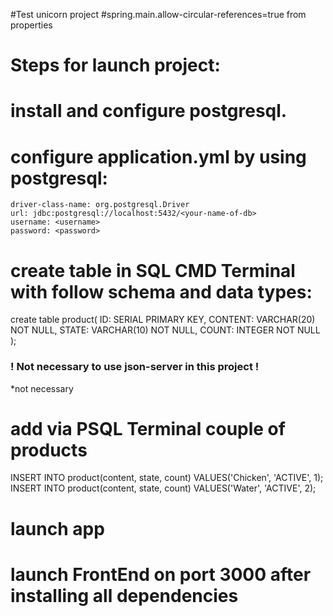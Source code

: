#Test unicorn project
#spring.main.allow-circular-references=true from properties

# Steps for launch project:

# install and configure postgresql.

# configure application.yml by using postgresql:
    driver-class-name: org.postgresql.Driver
    url: jdbc:postgresql://localhost:5432/<your-name-of-db>
    username: <username>
    password: <password>

# create table in SQL CMD Terminal with follow schema and data types:
create table product(
 ID: SERIAL PRIMARY KEY,
 CONTENT: VARCHAR(20) NOT NULL,
 STATE: VARCHAR(10) NOT NULL,
 COUNT: INTEGER NOT NULL
);

### ! Not necessary to use json-server in this project !

*not necessary
# add via PSQL Terminal couple of products
INSERT INTO product(content, state, count) VALUES('Chicken', 'ACTIVE', 1);
INSERT INTO product(content, state, count) VALUES('Water', 'ACTIVE', 2);

# launch app 

# launch FrontEnd on port 3000 after installing all dependencies

